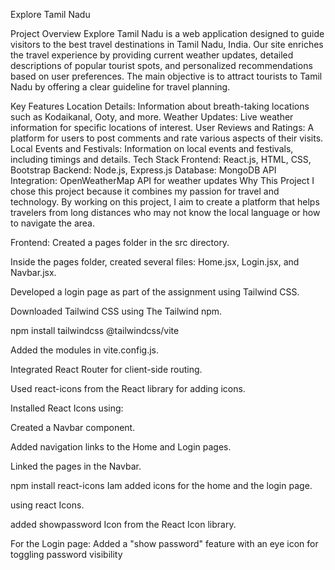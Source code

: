 
Explore Tamil Nadu

Project Overview
Explore Tamil Nadu is a web application designed to guide visitors to the best travel destinations in Tamil Nadu, India. Our site enriches the travel experience by providing current weather updates, detailed descriptions of popular tourist spots, and personalized recommendations based on user preferences. The main objective is to attract tourists to Tamil Nadu by offering a clear guideline for travel planning.

Key Features
Location Details: Information about breath-taking locations such as Kodaikanal, Ooty, and more.
Weather Updates: Live weather information for specific locations of interest.
User Reviews and Ratings: A platform for users to post comments and rate various aspects of their visits.
Local Events and Festivals: Information on local events and festivals, including timings and details.
Tech Stack
Frontend: React.js, HTML, CSS, Bootstrap
Backend: Node.js, Express.js
Database: MongoDB
API Integration: OpenWeatherMap API for weather updates
Why This Project
I chose this project because it combines my passion for travel and technology. By working on this project, I aim to create a platform that helps travelers from long distances who may not know the local language or how to navigate the area.

Frontend:
Created a pages folder in the src directory.

Inside the pages folder, created several files: Home.jsx, Login.jsx, and Navbar.jsx.

Developed a login page as part of the assignment using Tailwind CSS.

Downloaded Tailwind CSS using The Tailwind npm.

npm install tailwindcss @tailwindcss/vite

Added the modules in vite.config.js.

Integrated React Router for client-side routing.

Used react-icons from the React library for adding icons.

Installed React Icons using:

Created a Navbar component.

Added navigation links to the Home and Login pages.

Linked the pages in the Navbar.

npm install react-icons
Iam added icons for the home and the login page.

using react Icons.

added showpassword Icon from the React Icon library.

For the Login page:
Added a "show password" feature with an eye icon for toggling password visibility
